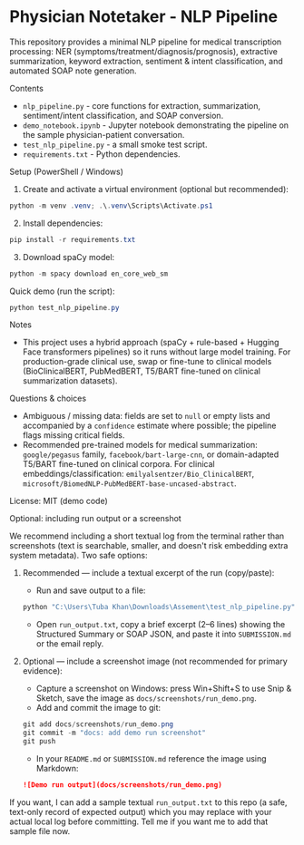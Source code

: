 # Physician Notetaker - NLP Pipeline

This repository provides a minimal NLP pipeline for medical transcription processing: NER (symptoms/treatment/diagnosis/prognosis), extractive summarization, keyword extraction, sentiment & intent classification, and automated SOAP note generation.

Contents
- `nlp_pipeline.py` - core functions for extraction, summarization, sentiment/intent classification, and SOAP conversion.
- `demo_notebook.ipynb` - Jupyter notebook demonstrating the pipeline on the sample physician-patient conversation.
- `test_nlp_pipeline.py` - a small smoke test script.
- `requirements.txt` - Python dependencies.

Setup (PowerShell / Windows)

1. Create and activate a virtual environment (optional but recommended):

```powershell
python -m venv .venv; .\.venv\Scripts\Activate.ps1
```

2. Install dependencies:

```powershell
pip install -r requirements.txt
```

3. Download spaCy model:

```powershell
python -m spacy download en_core_web_sm
```

Quick demo (run the script):

```powershell
python test_nlp_pipeline.py
```

Notes
- This project uses a hybrid approach (spaCy + rule-based + Hugging Face transformers pipelines) so it runs without large model training. For production-grade clinical use, swap or fine-tune to clinical models (BioClinicalBERT, PubMedBERT, T5/BART fine-tuned on clinical summarization datasets).

Questions & choices
- Ambiguous / missing data: fields are set to `null` or empty lists and accompanied by a `confidence` estimate where possible; the pipeline flags missing critical fields.
- Recommended pre-trained models for medical summarization: `google/pegasus` family, `facebook/bart-large-cnn`, or domain-adapted T5/BART fine-tuned on clinical corpora. For clinical embeddings/classification: `emilyalsentzer/Bio_ClinicalBERT`, `microsoft/BiomedNLP-PubMedBERT-base-uncased-abstract`.

License: MIT (demo code)

Optional: including run output or a screenshot

We recommend including a short textual log from the terminal rather than screenshots (text is searchable, smaller, and doesn't risk embedding extra system metadata). Two safe options:

1) Recommended — include a textual excerpt of the run (copy/paste):

	- Run and save output to a file:

	```powershell
	python "C:\Users\Tuba Khan\Downloads\Assement\test_nlp_pipeline.py" > run_output.txt 2>&1
	```

	- Open `run_output.txt`, copy a brief excerpt (2–6 lines) showing the Structured Summary or SOAP JSON, and paste it into `SUBMISSION.md` or the email reply.

2) Optional — include a screenshot image (not recommended for primary evidence):

	- Capture a screenshot on Windows: press Win+Shift+S to use Snip & Sketch, save the image as `docs/screenshots/run_demo.png`.
	- Add and commit the image to git:

	```powershell
	git add docs/screenshots/run_demo.png
	git commit -m "docs: add demo run screenshot"
	git push
	```

	- In your `README.md` or `SUBMISSION.md` reference the image using Markdown:

	```markdown
	![Demo run output](docs/screenshots/run_demo.png)
	```

If you want, I can add a sample textual `run_output.txt` to this repo (a safe, text-only record of expected output) which you may replace with your actual local log before committing. Tell me if you want me to add that sample file now.
